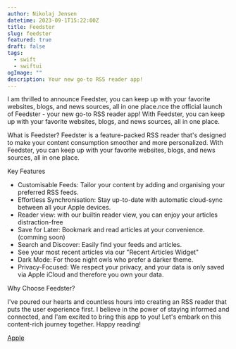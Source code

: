 ```yaml
---
author: Nikolaj Jensen
datetime: 2023-09-1T15:22:00Z
title: Feedster
slug: feedster
featured: true
draft: false
tags:
  - swift
  - swiftui
ogImage: ""
description: Your new go-to RSS reader app!
---
```


I am thrilled to announce Feedster, you can keep up with your favorite websites, blogs, and news sources, all in one place.nce the official launch of Feedster - your new go-to RSS reader app!
With Feedster, you can keep up with your favorite websites, blogs, and news sources, all in one place.

What is Feedster?
Feedster is a feature-packed RSS reader that's designed to make your content consumption smoother and more personalized.
With Feedster, you can keep up with your favorite websites, blogs, and news sources, all in one place.

Key Features

- Customisable Feeds: Tailor your content by adding and organising your preferred RSS feeds.
- Effortless Synchronisation: Stay up-to-date with automatic cloud-sync between all your Apple devices.
- Reader view: with our builtin reader view, you can enjoy your articles distraction-free
- Save for Later: Bookmark and read articles at your convenience. (comming soon)
- Search and Discover: Easily find your feeds and articles.
- See your most recent articles via our "Recent Articles Widget"
- Dark Mode: For those night owls who prefer a darker theme.
- Privacy-Focused: We respect your privacy, and your data is only saved via Apple iCloud and therefore you own your data.

Why Choose Feedster?

I've poured our hearts and countless hours into creating an RSS reader that puts the user experience first. I believe in the power of staying informed and connected, and I'am excited to bring this app to you!
Let's embark on this content-rich journey together. Happy reading!

[Apple](https://apps.apple.com/us/app/feedster-rss-reader/id1668579869)
